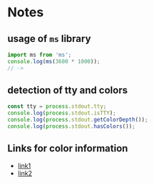 # Notes

## usage of `ms` library

```javascript
import ms from 'ms';
console.log(ms(3600 * 1000));
// ->
```

## detection of tty and colors

```javascript
const tty = process.stdout.tty;
console.log(process.stdout.isTTY);
console.log(process.stdout.getColorDepth());
console.log(process.stdout.hasColors());
```

## Links for color information

- [link1](https://www.lihaoyi.com/post/BuildyourownCommandLinewithANSIescapecodes.html)
- [link2](https://pisquare.osisoft.com/s/Blog-Detail/a8r1I000000GvXBQA0/console-things-getting-24bit-color-working-in-terminals)
